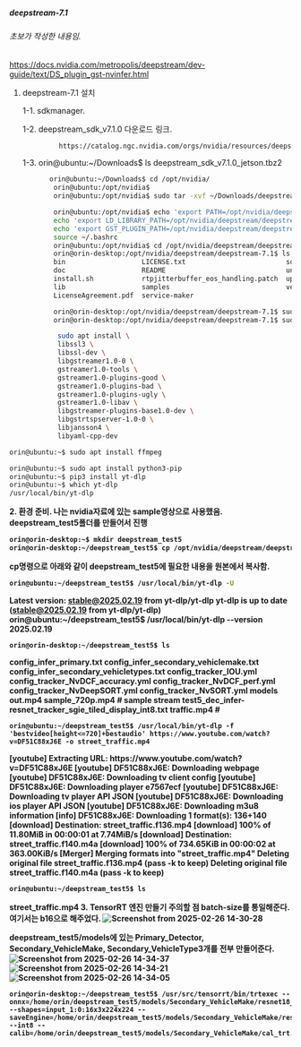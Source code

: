 ##### deepstream-7.1
###### 초보가 작성한 내용임.
https://docs.nvidia.com/metropolis/deepstream/dev-guide/text/DS_plugin_gst-nvinfer.html
 
1. deepstream-7.1 설치
   
   1-1. sdkmanager.
   
   1-2.  deepstream_sdk_v7.1.0 다운로드 링크.
   ``` bash
            https://catalog.ngc.nvidia.com/orgs/nvidia/resources/deepstream/files
   ```
      1-3.  orin@ubuntu:~/Downloads$ ls
            deepstream_sdk_v7.1.0_jetson.tbz2

 ``` bash
           orin@ubuntu:~/Downloads$ cd /opt/nvidia/
            orin@ubuntu:/opt/nvidia$ 
            orin@ubuntu:/opt/nvidia$ sudo tar -xvf ~/Downloads/deepstream_sdk_v7.1.0_jetson.tbz2

            orin@ubuntu:/opt/nvidia$ echo 'export PATH=/opt/nvidia/deepstream/deepstream-7.1/bin:$PATH' >> ~/.bashrc
            echo 'export LD_LIBRARY_PATH=/opt/nvidia/deepstream/deepstream-7.1/lib:$LD_LIBRARY_PATH' >> ~/.bashrc
            echo 'export GST_PLUGIN_PATH=/opt/nvidia/deepstream/deepstream-7.1/lib/gst-plugins:$GST_PLUGIN_PATH' >> ~/.bashrc
            source ~/.bashrc
            orin@ubuntu:/opt/nvidia$ cd /opt/nvidia/deepstream/deepstream-7.1
            orin@orin-desktop:/opt/nvidia/deepstream/deepstream-7.1$ ls
            bin                   LICENSE.txt                         sources
            doc                   README                              uninstall.sh
            install.sh            rtpjitterbuffer_eos_handling.patch  update_rtpmanager.sh
            lib                   samples                             version
            LicenseAgreement.pdf  service-maker

            orin@orin-desktop:/opt/nvidia/deepstream/deepstream-7.1$ sudo ./install.sh
            orin@orin-desktop:/opt/nvidia/deepstream/deepstream-7.1$ sudo ldconfig
```            
``` bash          
            sudo apt install \
            libssl3 \
            libssl-dev \
            libgstreamer1.0-0 \
            gstreamer1.0-tools \
            gstreamer1.0-plugins-good \
            gstreamer1.0-plugins-bad \
            gstreamer1.0-plugins-ugly \
            gstreamer1.0-libav \
            libgstreamer-plugins-base1.0-dev \
            libgstrtspserver-1.0-0 \
            libjansson4 \
            libyaml-cpp-dev
```
``` bash
orin@ubuntu:~$ sudo apt install ffmpeg

orin@ubuntu:~$ sudo apt install python3-pip
orin@ubuntu:~$ pip3 install yt-dlp
orin@ubuntu:~$ which yt-dlp
/usr/local/bin/yt-dlp
```
<b>  2. 환경 준비. 나는 nvidia자료에 있는 sample영상으로 사용했음.
deepstream_test5폴더를 만들어서 진행
``` bash
orin@orin-desktop:~$ mkdir deepstream_test5
orin@orin-desktop:~/deepstream_test5$ cp /opt/nvidia/deepstream/deepstream-7.1/samples/streams/sample_720p.mp4 .
```
cp명령으로 아래와 같이 deepstream_test5에 필요한 내용을 원본에서 복사함.

``` bash
orin@ubuntu:~/deepstream_test5$ /usr/local/bin/yt-dlp -U
```
Latest version: stable@2025.02.19 from yt-dlp/yt-dlp
yt-dlp is up to date (stable@2025.02.19 from yt-dlp/yt-dlp)
orin@ubuntu:~/deepstream_test5$ /usr/local/bin/yt-dlp --version
2025.02.19
```
orin@orin-desktop:~/deepstream_test5$ ls
```
 config_infer_primary.txt
 config_infer_secondary_vehiclemake.txt
 config_infer_secondary_vehicletypes.txt
 config_tracker_IOU.yml
 config_tracker_NvDCF_accuracy.yml
 config_tracker_NvDCF_perf.yml
 config_tracker_NvDeepSORT.yml
 config_tracker_NvSORT.yml
 models
 out.mp4
 sample_720p.mp4  # sample stream
 test5_dec_infer-resnet_tracker_sgie_tiled_display_int8.txt
 traffic.mp4    #
 ```
orin@ubuntu:~/deepstream_test5$ /usr/local/bin/yt-dlp -f 'bestvideo[height<=720]+bestaudio' https://www.youtube.com/watch?v=DF51C88xJ6E -o street_traffic.mp4
```
<b>
[youtube] Extracting URL: https://www.youtube.com/watch?v=DF51C88xJ6E
[youtube] DF51C88xJ6E: Downloading webpage
[youtube] DF51C88xJ6E: Downloading tv client config
[youtube] DF51C88xJ6E: Downloading player e7567ecf
[youtube] DF51C88xJ6E: Downloading tv player API JSON
[youtube] DF51C88xJ6E: Downloading ios player API JSON
[youtube] DF51C88xJ6E: Downloading m3u8 information
[info] DF51C88xJ6E: Downloading 1 format(s): 136+140
[download] Destination: street_traffic.f136.mp4
[download] 100% of   11.80MiB in 00:00:01 at 7.74MiB/s
[download] Destination: street_traffic.f140.m4a
[download] 100% of  734.65KiB in 00:00:02 at 363.00KiB/s
[Merger] Merging formats into "street_traffic.mp4"
Deleting original file street_traffic.f136.mp4 (pass -k to keep)
Deleting original file street_traffic.f140.m4a (pass -k to keep)
 
``` bash
orin@ubuntu:~/deepstream_test5$ ls
```
street_traffic.mp4
<b> 3. TensorRT 엔진 만들기
주의할 점 
batch-size를 통일해준다. 여기서는 b16으로 해주었다.
![Screenshot from 2025-02-26 14-30-28](https://github.com/user-attachments/assets/9d79729a-49b5-496b-844f-3c922ad034a9)


deepstream_test5/models에 있는 Primary_Detector, Secondary_VehicleMake, Secondary_VehicleType3개를 전부 만들어준다.
![Screenshot from 2025-02-26 14-34-37](https://github.com/user-attachments/assets/04a255b3-ba08-48cb-8e0e-200e3a4df723)
![Screenshot from 2025-02-26 14-34-21](https://github.com/user-attachments/assets/d7681eb5-2d09-47e6-a5ac-3af1517719ee)
![Screenshot from 2025-02-26 14-34-05](https://github.com/user-attachments/assets/5f72939a-4cf6-4d62-9ddf-574118574403)



```
orin@orin-desktop:~/deepstream_test5$ /usr/src/tensorrt/bin/trtexec --onnx=/home/orin/deepstream_test5/models/Secondary_VehicleMake/resnet18_vehiclemakenet_pruned.onnx --shapes=input_1:0:16x3x224x224 --saveEngine=/home/orin/deepstream_test5/models/Secondary_VehicleMake/resnet18_vehiclemakenet_pruned.onnx_b16_gpu0_int8.engine --int8 --calib=/home/orin/deepstream_test5/models/Secondary_VehicleMake/cal_trt.bin

```

























